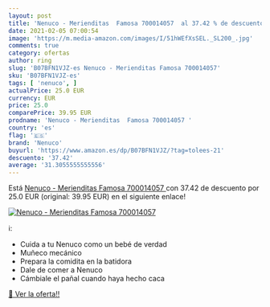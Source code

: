 ```yaml
---
layout: post
title: 'Nenuco - Merienditas  Famosa 700014057  al 37.42 % de descuento'
date: 2021-02-05 07:00:54
image: 'https://m.media-amazon.com/images/I/51hWEfXsSEL._SL200_.jpg'
comments: true
category: ofertas
author: ring
slug: 'B07BFN1VJZ-es Nenuco - Merienditas Famosa 700014057'
sku: 'B07BFN1VJZ-es'
tags: [ 'nenuco', ]
actualPrice: 25.0 EUR
currency: EUR
price: 25.0
comparePrice: 39.95 EUR
prodname: 'Nenuco - Merienditas  Famosa 700014057 '
country: 'es'
flag: '🇪🇸'
brand: 'Nenuco'
buyurl: 'https://www.amazon.es/dp/B07BFN1VJZ/?tag=tolees-21'
descuento: '37.42'
average: '31.3055555555556'
---
```


Está [Nenuco - Merienditas  Famosa 700014057 ](https://www.amazon.es/dp/B07BFN1VJZ/?tag=tolees-21) con 37.42 de descuento por 25.0 EUR (original: 39.95 EUR) en el siguiente enlace!

[![Nenuco - Merienditas  Famosa 700014057 ](https://m.media-amazon.com/images/I/51hWEfXsSEL._SL200_.jpg)](https://www.amazon.es/dp/B07BFN1VJZ/?tag=tolees-21)

ℹ️:

- Cuida a tu Nenuco como un bebé de verdad
- Muñeco mecánico
- Prepara la comidita en la batidora
- Dale de comer a Nenuco
- Cámbiale el pañal cuando haya hecho caca

[🛒 Ver la oferta!!](https://www.amazon.es/dp/B07BFN1VJZ/?tag=tolees-21)
